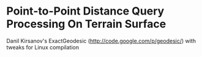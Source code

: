 # Point-to-Point Distance Query Processing On Terrain Surface

Danil Kirsanov's ExactGeodesic (http://code.google.com/p/geodesic/) with tweaks for Linux compilation
